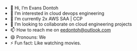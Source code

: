 - 👋 Hi, I’m Evans Dontoh
- 👀 I’m interested in cloud devops engineering
- 🌱 I’m currently 2x AWS SAA | CCP
- 💞️ I’m looking to collaborate on cloud engineering projects
- 📫 How to reach me on eedontoh@outlook.com
- 😄 Pronouns: We
- ⚡ Fun fact: Like watching movies.

<!---
eedontoh/eedontoh is a ✨ special ✨ repository because its `README.md` (this file) appears on your GitHub profile.
You can click the Preview link to take a look at your changes.
--->
